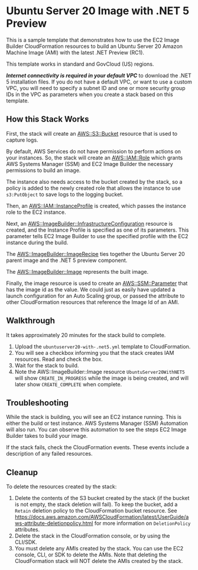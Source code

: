 # Ubuntu Server 20 Image with .NET 5 Preview

This is a sample template that demonstrates how to use the EC2 Image Builder CloudFormation resources to build an Ubuntu Server 20 Amazon Machine Image (AMI) with the latest .NET Preview (RC1).

This template works in standard and GovCloud (US) regions.

***Internet connectivity is required in your default VPC*** to download the .NET 5 installation files. If you do not have a default VPC, or want to use a custom VPC, you will need to specify a subnet ID and one or more security group IDs in the VPC as parameters when you create a stack based on this template.

## How this Stack Works

First, the stack will create an [AWS::S3::Bucket](https://docs.aws.amazon.com/AWSCloudFormation/latest/UserGuide/aws-properties-s3-bucket.html) resource that is used to capture logs.

By default, AWS Services do not have permission to perform actions on your instances. So, the stack will create an [AWS::IAM::Role](https://docs.aws.amazon.com/AWSCloudFormation/latest/UserGuide/aws-resource-iam-role.html) which grants AWS Systems Manager (SSM) and EC2 Image Builder the necessary permissions to build an image.

The instance also needs access to the bucket created by the stack, so a policy is added to the newly created role that allows the instance to use ```s3:PutObject``` to save logs to the logging bucket.

Then, an [AWS::IAM::InstanceProfile](https://docs.aws.amazon.com/AWSCloudFormation/latest/UserGuide/aws-resource-iam-instanceprofile.html) is created, which passes the instance role to the EC2 instance.

Next, an [AWS::ImageBuilder::InfrastructureConfiguration](https://docs.aws.amazon.com/AWSCloudFormation/latest/UserGuide/aws-resource-imagebuilder-infrastructureconfiguration.html) resource is created, and the Instance Profile is specified as one of its parameters. This parameter tells EC2 Image Builder to use the specified profile with the EC2 instance during the build.

The [AWS::ImageBuilder::ImageRecipe](https://docs.aws.amazon.com/AWSCloudFormation/latest/UserGuide/aws-resource-imagebuilder-imagerecipe.html) ties together the Ubuntu Server 20 parent image and the .NET 5 preview component.

The [AWS::ImageBuilder::Image](https://docs.aws.amazon.com/AWSCloudFormation/latest/UserGuide/aws-resource-imagebuilder-image.html) represents the built image.

Finally, the image resource is used to create an [AWS::SSM::Parameter](https://docs.aws.amazon.com/AWSCloudFormation/latest/UserGuide/aws-resource-ssm-parameter.html) that has the image id as the value. We could just as easily have updated a launch configuration for an Auto Scaling group, or passed the attribute to other CloudFormation resources that reference the Image Id of an AMI.

## Walkthrough

It takes approximately 20 minutes for the stack build to complete.

1. Upload the ```ubuntuserver20-with-.net5.yml``` template to CloudFormation.
2. You will see a checkbox informing you that the stack creates IAM resources. Read and check the box.
3. Wait for the stack to build.
4. Note the AWS::ImageBuilder::Image resource ```UbuntuServer20WithNET5``` will show ```CREATE_IN_PROGRESS``` while the image is being created, and will later show ```CREATE_COMPLETE``` when complete.

## Troubleshooting

While the stack is building, you will see an EC2 instance running. This is either the build or test instance. AWS Systems Manager (SSM) Automation will also run. You can observe this automation to see the steps EC2 Image Builder takes to build your image.

If the stack fails, check the CloudFormation events. These events include a description of any failed resources.

## Cleanup

To delete the resources created by the stack:

1. Delete the contents of the S3 bucket created by the stack (if the bucket is not empty, the stack deletion will fail). To keep the bucket, add a ```Retain``` deletion policy to the CloudFormation bucket resource. See https://docs.aws.amazon.com/AWSCloudFormation/latest/UserGuide/aws-attribute-deletionpolicy.html for more information on ```DeletionPolicy``` attributes.
2. Delete the stack in the CloudFormation console, or by using the CLI/SDK.
3. You must delete any AMIs created by the stack. You can use the EC2 console, CLI, or SDK to delete the AMIs. Note that deleting the CloudFormation stack will NOT delete the AMIs created by the stack.
